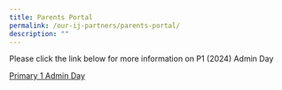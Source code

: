 ```yaml
---
title: Parents Portal
permalink: /our-ij-partners/parents-portal/
description: ""
---
```




Please click the link below for more information on P1 (2024) Admin Day

[Primary 1 Admin Day](/files/primary%201%20-%20admin%20day%20information.pdf)